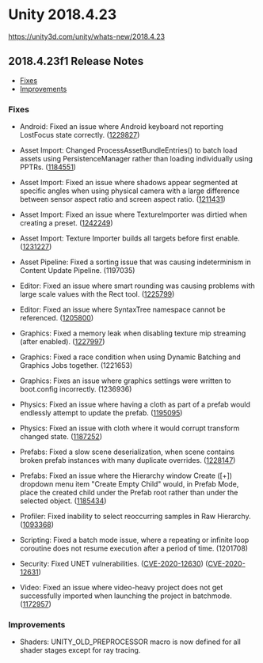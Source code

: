# Unity 2018.4.23

https://unity3d.com/unity/whats-new/2018.4.23

## 2018.4.23f1 Release Notes

- [Fixes](#fixes)
- [Improvements](#improvements)


### Fixes

*   Android: Fixed an issue where Android keyboard not reporting LostFocus state correctly. ([1229827](https://issuetracker.unity3d.com/issues/touching-outside-the-android-touch-keyboard-does-not-change-the-touchscreenkeyboard-status-to-done-or-canceled))
    
*   Asset Import: Changed ProcessAssetBundleEntries() to batch load assets using PersistenceManager rather than loading individually using PPTRs. ([1184551](https://issuetracker.unity3d.com/issues/loadallassets-does-not-work-the-same-way-as-its-async-version-loadallassetsasync-and-performs-a-lot-slower))
    
*   Asset Import: Fixed an issue where shadows appear segmented at specific angles when using physical camera with a large difference between sensor aspect ratio and screen aspect ratio. ([1211431](https://issuetracker.unity3d.com/issues/shadows-appear-segmented-in-the-game-view-when-using-link-fov-to-physical-camera))
    
*   Asset Import: Fixed an issue where TextureImporter was dirtied when creating a preset. ([1242249](https://issuetracker.unity3d.com/issues/creating-a-textureimporter-preset-dirties-the-image-that-was-used-to-create-the-textureimporter))
    
*   Asset Import: Texture Importer builds all targets before first enable. ([1231227](https://issuetracker.unity3d.com/issues/preset-files-for-assets-with-platform-settings-get-modified-when-first-selected))
    
*   Asset Pipeline: Fixed a sorting issue that was causing indeterminism in Content Update Pipeline. (1197035)
    
*   Editor: Fixed an issue where smart rounding was causing problems with large scale values with the Rect tool. ([1225799](https://issuetracker.unity3d.com/issues/rect-tool-behaves-incorrectly-when-used-on-object-that-are-massively-scaled))
    
*   Editor: Fixed an issue where SyntaxTree namespace cannot be referenced. ([1205800](https://issuetracker.unity3d.com/issues/visual-studio-syntaxtree-namespace-cannot-be-referenced-when-using-2018-dot-4-14f1-and-above))
    
*   Graphics: Fixed a memory leak when disabling texture mip streaming (after enabled). ([1227997](https://issuetracker.unity3d.com/issues/ios-texture-dot-currenttexturememory-value-does-not-update-and-a-memory-leak-occurs-when-enabling-and-disabling-texture-streaming))
    
*   Graphics: Fixed a race condition when using Dynamic Batching and Graphics Jobs together. (1221653)
    
*   Graphics: Fixes an issue where graphics settings were written to boot.config incorrectly. (1236936)
    
*   Physics: Fixed an issue where having a cloth as part of a prefab would endlessly attempt to update the prefab. ([1195095](https://issuetracker.unity3d.com/issues/prefab-is-in-an-endless-save-loop-when-a-prefab-with-cloth-component-is-selected))
    
*   Physics: Fixed an issue with cloth where it would corrupt transform changed state. ([1187252](https://issuetracker.unity3d.com/issues/skinned-mesh-renderer-bound-gizmos-are-offset-slash-rotated-cloth-mesh-is-distorted-saving-prefab-results-in-cloth-mesh-flicker))
    
*   Prefabs: Fixed a slow scene deserialization, when scene contains broken prefab instances with many duplicate overrides. ([1228147](https://issuetracker.unity3d.com/issues/unity-editor-freezes-slash-crashes-when-opening-a-specific-scene))
    
*   Prefabs: Fixed an issue where the Hierarchy window Create (\[+\]) dropdown menu item "Create Empty Child" would, in Prefab Mode, place the created child under the Prefab root rather than under the selected object. ([1185434](https://issuetracker.unity3d.com/issues/an-object-created-via-create-empty-child-of-hierarchy-panel-in-prefab-mode-is-always-a-child-of-the-main-prefab))
    
*   Profiler: Fixed inability to select reoccurring samples in Raw Hierarchy. ([1093368](https://issuetracker.unity3d.com/issues/navigating-the-profilers-raw-hierarchy-skips-duplicate-objects-or-gets-stuck))
    
*   Scripting: Fixed a batch mode issue, where a repeating or infinite loop coroutine does not resume execution after a period of time. (1201708)
    
*   Security: Fixed UNET vulnerabilities. ([CVE-2020-12630](/security/UNITY-SEC-2143)) ([CVE-2020-12631](/security/UNITY-SEC-2143))
    
*   Video: Fixed an issue where video-heavy project does not get successfully imported when launching the project in batchmode. ([1172957](https://issuetracker.unity3d.com/issues/mac-video-heavy-project-does-not-get-successfully-imported-when-launching-the-project-in-batchmode))
    

### Improvements

*   Shaders: UNITY\_OLD\_PREPROCESSOR macro is now defined for all shader stages except for ray tracing.